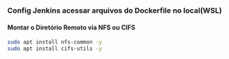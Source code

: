 ### Config Jenkins acessar arquivos do Dockerfile no local(WSL)

 #### Montar o Diretório Remoto via NFS ou CIFS

 ```sh
 sudo apt install nfs-common -y
 sudo apt install cifs-utils -y

 ```